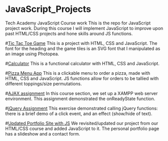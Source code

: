 # JavaScript_Projects
Tech Academy JavaScript Course work
This is the repo for JavaScript project work. During this course I will implement JavaScript to improve upon past HTML/CSS projects and hone skills around JS functions. 

#[Tic Tac Toe Game](TicTacToe)
This is a project with HTML, CSS and JavaScript. The font for the heading and the game tiles is an SVG font that I manipulated as an image using Photopea. 

#[Calculator](Calculator) This is a functional calculator with HTML, CSS and JavaScript.

#[Pizza Menu App](PizzaProject) This is a clickable menu to order a pizza, made with HTML, CSS and JavaScript. JS functions allow for orders to be tallied with different toppings/size permutations. 

#[AJAX assignment](AJAX) In this course section, we set up a XAMPP web server environment. This assignment demonstrated the onReadyState function.

#[jQuery Assignment](jQueryChallenge) This exercise demonstrated calling jQuery functions: there is a brief demo of a click event, and an effect (show/hide of text).

#[Updated Portfolio Site with JS](.Portfolio) We revisited/updated our project from our HTML/CSS course and added JavaScript to it. The personal portfolio page has a slideshow and a contact form.
